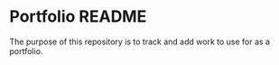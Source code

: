 # Portfolio README

The purpose of this repository is to track and add work to use for as a portfolio.
